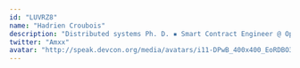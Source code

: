 ```yaml
---
id: "LUVRZ8"
name: "Hadrien Croubois"
description: "Distributed systems Ph. D. ▪︎ Smart Contract Engineer @ OpenZeppelin ▪︎ #Ethereum Magician ▪︎ @graphprotocol advocate"
twitter: "Amxx"
avatar: "http://speak.devcon.org/media/avatars/i11-DPwB_400x400_EoRDBO3.png"
---
```

